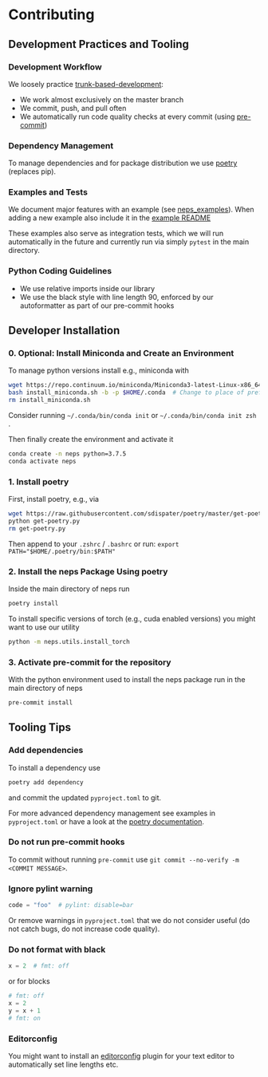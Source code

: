 # Contributing

## Development Practices and Tooling

### Development Workflow

We loosely practice [trunk-based-development](https://trunkbaseddevelopment.com/):

- We work almost exclusively on the master branch
- We commit, push, and pull often
- We automatically run code quality checks at every commit (using [pre-commit](https://pre-commit.com/))

### Dependency Management

To manage dependencies and for package distribution we use [poetry](https://python-poetry.org/docs/) (replaces pip).

### Examples and Tests

We document major features with an example (see [neps_examples](neps_examples)). When adding a new example also include it in the [example README](neps_examples/README.md)

These examples also serve as integration tests, which we will run automatically in the future and currently run via
simply `pytest` in the main directory.

### Python Coding Guidelines

- We use relative imports inside our library
- We use the black style with line length 90, enforced by our autoformatter as part of our pre-commit hooks

## Developer Installation

### 0. Optional: Install Miniconda and Create an Environment

To manage python versions install e.g., miniconda with

```bash
wget https://repo.continuum.io/miniconda/Miniconda3-latest-Linux-x86_64.sh -O install_miniconda.sh
bash install_miniconda.sh -b -p $HOME/.conda  # Change to place of preference
rm install_miniconda.sh
```

Consider running `~/.conda/bin/conda init` or `~/.conda/bin/conda init zsh` .

Then finally create the environment and activate it

```bash
conda create -n neps python=3.7.5
conda activate neps
```

### 1. Install poetry

First, install poetry, e.g., via

```bash
wget https://raw.githubusercontent.com/sdispater/poetry/master/get-poetry.py -O get-poetry.py
python get-poetry.py
rm get-poetry.py
```

Then append to your `.zshrc` / `.bashrc` or run: `export PATH="$HOME/.poetry/bin:$PATH"`

### 2. Install the neps Package Using poetry

Inside the main directory of neps run

```bash
poetry install
```

To install specific versions of torch (e.g., cuda enabled versions) you might want to use our utility

```bash
python -m neps.utils.install_torch
```

### 3. Activate pre-commit for the repository

With the python environment used to install the neps package run in the main directory of neps

```bash
pre-commit install
```

## Tooling Tips

### Add dependencies

To install a dependency use

```bash
poetry add dependency
```

and commit the updated `pyproject.toml` to git.

For more advanced dependency management see examples in `pyproject.toml` or have a look at the [poetry documentation](https://python-poetry.org/).

### Do not run pre-commit hooks

To commit without running `pre-commit` use `git commit --no-verify -m <COMMIT MESSAGE>`.

### Ignore pylint warning

```python
code = "foo"  # pylint: disable=bar
```

Or remove warnings in `pyproject.toml` that we do not consider useful (do not catch bugs, do not increase code quality).

### Do not format with black

```python
x = 2  # fmt: off
```

or for blocks

```python
# fmt: off
x = 2
y = x + 1
# fmt: on
```

### Editorconfig

You might want to install an [editorconfig](https://editorconfig.org/) plugin for your text editor to automatically set line lengths etc.
